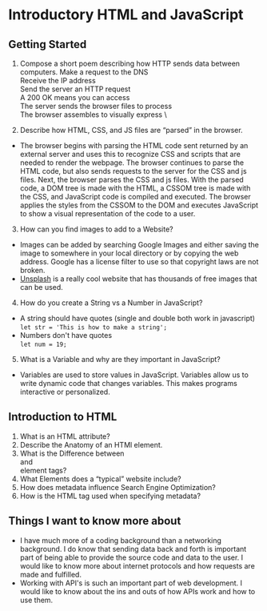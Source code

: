 # Introductory HTML and JavaScript

## Getting Started
1. Compose a short poem describing how HTTP sends data between computers.
Make a request to the DNS
\
Receive the IP address
\
Send the server an HTTP request
\
A 200 OK means you can access
\
The server sends the browser files to process
\
The browser assembles to visually express
\


2. Describe how HTML, CSS, and JS files are “parsed” in the browser.
- The browser begins with parsing the HTML code sent returned by an external server and uses this to recognize CSS and scripts that are needed to render the webpage. The browser continues to parse the HTML code, but also sends requests to the server for the CSS and js files. Next, the browser parses the CSS and js files. With the parsed code, a DOM tree is made with the HTML, a CSSOM tree is made with the CSS, and JavaScript code is compiled and executed. The browser applies the styles from the CSSOM to the DOM and executes JavaScript to show a visual representation of the code to a user.

3. How can you find images to add to a Website?
- Images can be added by searching Google Images and either saving the image to somewhere in your local directory or by copying the web address. Google has a license filter to use so that copyright laws are not broken.
- [Unsplash](https://unsplash.com/) is a really cool website that has thousands of free images that can be used.

4. How do you create a String vs a Number in JavaScript?
- A string should have quotes (single and double both work in javascript)
\
``` let str = 'This is how to make a string'; ```
- Numbers don't have quotes
\
``` let num = 19; ```

5. What is a Variable and why are they important in JavaScript?
- Variables are used to store values in JavaScript. Variables allow us to write dynamic code that changes variables. This makes programs interactive or personalized.

## Introduction to HTML
1. What is an HTML attribute?
2. Describe the Anatomy of an HTMl element.
3. What is the Difference between <article> and <section> element tags?
4. What Elements does a “typical” website include?
5. How does metadata influence Search Engine Optimization?
6. How is the <meta> HTML tag used when specifying metadata?

## Things I want to know more about
- I have much more of a coding background than a networking background. I do know that sending data back and forth is important part of being able to provide the source code and data to the user. I would like to know more about internet protocols and how requests are made and fulfilled.
- Working with API's is such an important part of web development. I would like to know about the ins and outs of how APIs work and how to use them.
